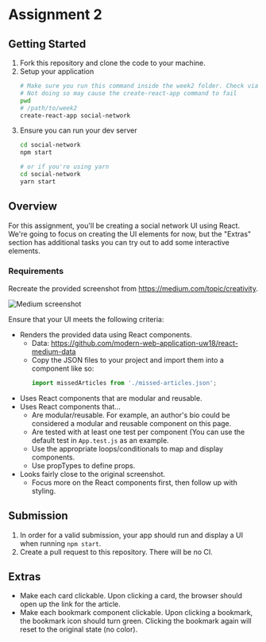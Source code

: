 # Assignment 2

## Getting Started

1. Fork this repository and clone the code to your machine.
2. Setup your application
   ```bash
   # Make sure you run this command inside the week2 folder. Check via `pwd`
   # Not doing so may cause the create-react-app command to fail
   pwd
   # /path/to/week2
   create-react-app social-network
   ```
3. Ensure you can run your dev server
   ```bash
   cd social-network
   npm start

   # or if you're using yarn
   cd social-network
   yarn start
   ```

## Overview

For this assignment, you'll be creating a social network UI using React. We're going to focus on creating the UI elements for now, but the "Extras" section has additional tasks you can try out to add some interactive elements.

### Requirements

Recreate the provided screenshot from https://medium.com/topic/creativity.

![Medium screenshot](medium.jpeg)

Ensure that your UI meets the following criteria:

* Renders the provided data using React components.
    * Data: <https://github.com/modern-web-application-uw18/react-medium-data>
    * Copy the JSON files to your project and import them into a component like so:
      ```js
      import missedArticles from './missed-articles.json';
      ```
* Uses React components that are modular and reusable.
* Uses React components that...
    * Are modular/reusable. For example, an author's bio could be considered a modular and reusable component on this page.
    * Are tested with at least one test per component (You can use the default test in `App.test.js` as an example.
    * Use the appropriate loops/conditionals to map and display components.
    * Use propTypes to define props.
* Looks fairly close to the original screenshot.
    * Focus more on the React components first, then follow up with styling.

## Submission

1. In order for a valid submission, your app should run and display a UI when running `npm start`.
2. Create a pull request to this repository. There will be no CI.

## Extras

* Make each card clickable. Upon clicking a card, the browser should open up the link for the article.
* Make each bookmark component clickable. Upon clicking a bookmark, the bookmark icon should turn green. Clicking the bookmark again will reset to the original state (no color).
